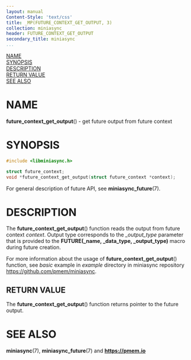```yaml
---
layout: manual
Content-Style: 'text/css'
title: _MP(FUTURE_CONTEXT_GET_OUTPUT, 3)
collection: miniasync
header: FUTURE_CONTEXT_GET_OUTPUT
secondary_title: miniasync
...
```


[comment]: <> (SPDX-License-Identifier: BSD-3-Clause)
[comment]: <> (Copyright 2022, Intel Corporation)

[comment]: <> (future_context_get_output.3 -- man page for miniasync future_context_get_output operation)

[NAME](#name)<br />
[SYNOPSIS](#synopsis)<br />
[DESCRIPTION](#description)<br />
[RETURN VALUE](#return-value)<br />
[SEE ALSO](#see-also)<br />

# NAME #

**future_context_get_output**() - get future output from future context

# SYNOPSIS #

```c
#include <libminiasync.h>

struct future_context;
void *future_context_get_output(struct future_context *context);
```

For general description of future API, see **miniasync_future**(7).

# DESCRIPTION #

The **future_context_get_output**() function reads the output from future context *context*.
Output type corresponds to the *\_output_type* parameter that is provided to the
**FUTURE(_name, _data_type, _output_type)** macro during future creation.

For more information about the usage of **future_context_get_output**() function, see *basic*
example in *example* directory in miniasync repository <https://github.com/pmem/miniasync>.

## RETURN VALUE ##

The **future_context_get_output**() function returns pointer to the future output.

# SEE ALSO #

**miniasync**(7), **miniasync_future**(7) and **<https://pmem.io>**
